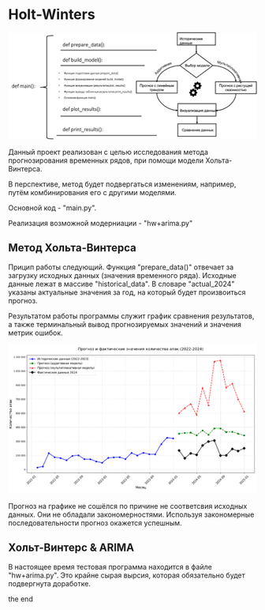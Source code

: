 # Holt-Winters
![alt text](images/pict1.png)

Данный проект реализован с целью исследования метода
прогнозирования временных рядов, при помощи модели
Хольта-Винтерса. 

В перспективе, метод будет подвергаться изменениям,
например, путём комбинирования его с другими моделями.

Основной код - "main.py".

Реализация возможной модерниации - "hw+arima.py"

## Метод Хольта-Винтерса
Прицип работы следующий. Функция "prepare_data()" отвечает
за загрузку исходных данных (значения временного ряда). 
Исходные данные лежат в массиве "historical_data".
В словаре "actual_2024" указаны актуальные значения 
за год, на который будет произвоиться прогноз.

Результатом работы программы служит график сравнения
результатов, а также терминальный вывод прогнозируемых
значений и значения метрик ошибок.

![alt text](images/pict_hw.png)

Прогноз на графике не сошёлся по причине не соответсвия
исходных данных. Они не обладали закономерностями.
Используя закономерные последовательности
прогноз окажется успешным.

## Хольт-Винтерс & ARIMA
В настоящее время тестовая программа находится в файле 
"hw+arima.py". Это крайне сырая вырсия, которая обязательно
будет подвергнута доработке.

the end